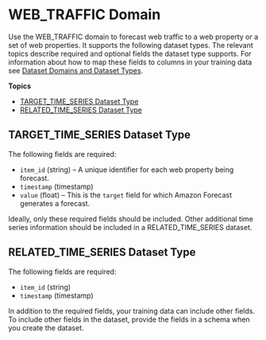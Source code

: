 # WEB\_TRAFFIC Domain<a name="webtraffic-domain"></a>

Use the WEB\_TRAFFIC domain to forecast web traffic to a web property or a set of web properties\. It supports the following dataset types\. The relevant topics describe required and optional fields the dataset type supports\. For information about how to map these fields to columns in your training data see [Dataset Domains and Dataset Types](howitworks-datasets-groups.md#howitworks-dataset-domainstypes)\.

**Topics**
+ [TARGET\_TIME\_SERIES Dataset Type](#target-time-series-type-webtraffic-domain)
+ [RELATED\_TIME\_SERIES Dataset Type](#related-time-series-type-webtraffic-domain)

## TARGET\_TIME\_SERIES Dataset Type<a name="target-time-series-type-webtraffic-domain"></a>

The following fields are required: 
+ `item_id` \(string\) – A unique identifier for each web property being forecast\.
+ `timestamp` \(timestamp\)
+ `value` \(float\) – This is the `target` field for which Amazon Forecast generates a forecast\.

Ideally, only these required fields should be included\. Other additional time series information should be included in a RELATED\_TIME\_SERIES dataset\.

## RELATED\_TIME\_SERIES Dataset Type<a name="related-time-series-type-webtraffic-domain"></a>

The following fields are required: 
+ `item_id` \(string\)
+ `timestamp` \(timestamp\)

In addition to the required fields, your training data can include other fields\. To include other fields in the dataset, provide the fields in a schema when you create the dataset\.